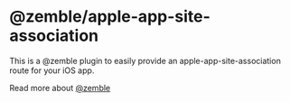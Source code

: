 # @zemble/apple-app-site-association

This is a @zemble plugin to easily provide an apple-app-site-association route for your iOS app.

Read more about [@zemble](https://github.com/kingstinct/zemble)